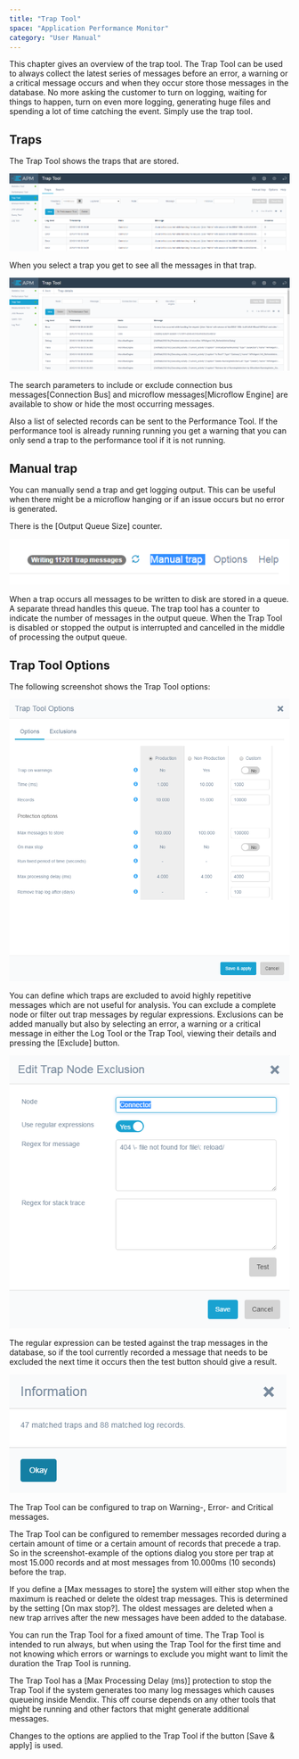 ```yaml
---
title: "Trap Tool"
space: "Application Performance Monitor"
category: "User Manual"
---
```

This chapter gives an overview of the trap tool. The Trap Tool can be used to always collect the latest 
series of messages before an error, a warning or a critical message occurs and when they occur 
store those messages in the database. No more asking the customer to turn on logging, waiting for things 
to happen, turn on even more logging, generating huge files and spending a lot of time catching the event. 
Simply use the trap tool.

## Traps

The Trap Tool shows the traps that are stored.

 ![](attachments/Trap_Tool/Overview.png)

When you select a trap you get to see all the messages in that trap.

 ![](attachments/Trap_Tool/Individual_Trap.png)

The search parameters to include or exclude connection bus messages[Connection Bus] and 
microflow messages[Microflow Engine] are available to show or hide the most occurring messages.

Also a list of selected records can be sent to the Performance Tool. 
If the performance tool is already running running you get a warning that you can only send a
 trap to the performance tool if it is not running.

## Manual trap
You can manually send a trap and get logging output. This can be useful when there might be a microflow 
hanging or if an issue occurs but no error is generated.

There is the [Output Queue Size] counter. 

 ![](attachments/Trap_Tool/Output_Queue.png)

When a trap occurs all messages to be written to disk are stored 
in a queue. A separate thread handles this queue. The trap tool has a counter to indicate the number of 
messages in the output queue. When the Trap Tool is disabled or stopped the output is interrupted and 
cancelled in the middle of processing the output queue.


## Trap Tool Options

The following screenshot shows the Trap Tool options:

 ![](attachments/Trap_Tool/Options.png)

You can define which traps are excluded to avoid highly repetitive messages which are not useful for analysis.
You can exclude a complete node or filter out trap messages by regular expressions. 
Exclusions can be added manually but also by selecting an error, a warning or a critical message in either 
the Log Tool or the Trap Tool, viewing their details and pressing the [Exclude] button.

 ![](attachments/Trap_Tool/Edit_Exclusion.png)

The regular expression can be tested against the trap messages in the database, so if the tool currently recorded a message that needs to be excluded the next time it occurs then the test button should give a result.

 ![](attachments/Trap_Tool/Test_Exclusion.png)

The Trap Tool can be configured to trap on Warning-, Error- and Critical messages.

The Trap Tool can be configured to remember messages recorded during a certain amount of time or a certain amount of records that precede a trap. So in the screenshot-example of the options dialog you store per trap at most 15.000 records and at most messages from 10.000ms (10 seconds) before the trap.

If you define a [Max messages to store] the system will either stop when the maximum is reached or delete the oldest trap messages. This is determined by the setting [On max stop?]. The oldest messages are deleted when a new trap arrives after the new messages have been added to the database.

You can run the Trap Tool for a fixed amount of time. The Trap Tool is intended to run always, but when using the Trap Tool for the first time and not knowing which errors or warnings to exclude you might want to limit the duration the Trap Tool is running.

The Trap Tool has a [Max Processing Delay (ms)] protection to stop the Trap Tool if the system generates too many log messages which causes queueing inside Mendix. This off course depends on any other tools that might be running and other factors that might generate additional messages.

Changes to the options are applied to the Trap Tool if the button [Save & apply] is used.

